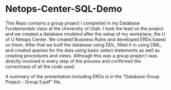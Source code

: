 # Netops-Center-SQL-Demo
This Repo contains a group project I completed in my Database Fundamentals class at the University of Utah.  I took the lead on the project and we created a database modeled after the setup of my workplace, the U of U Netops Center.  We created Business Rules and developed ERDs based on them.  After that we built the database using DDL, filled it in using DML, and created queries for the data using basic select statements as well as creating procedures and views.  Although this was a group project I was directly involved in every step of the process and confirmed the correctness of all the code used.

A summary of the presentation including ERDs is in the "Database Group Project - Group 5.pdf" file.

